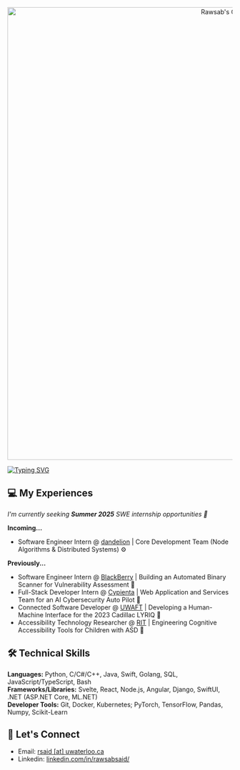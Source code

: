 <p align="center">
<img src="https://github.com/user-attachments/assets/19e3dd64-580d-4d5e-ae03-4268359fc0d3" alt="Rawsab's GitHub Banner" width="1015"/>
</p>

<!--
<div id="badges" align="center">
  <a href="https://www.linkedin.com/in/rawsabsaid/">
    <img src="https://img.shields.io/badge/LinkedIn-blue?style=for-the-badge&logo=linkedin&logoColor=white" alt="LinkedIn Badge"/>
  </a>
  <a href="mailto:rsaid@uwaterloo.ca">
    <img src="https://img.shields.io/badge/Email-ECC035?style=for-the-badge&logo=microsoftoutlook&logoColor=black" alt="Email Badge"/>
  </a>
  <a href="mailto:rawsab04@gmail.com">
    <img src="https://img.shields.io/badge/Personal%20Email-DB4437?style=for-the-badge&logo=gmail&logoColor=white" alt="Personal Badge"/>
  </a>
</div>
-->

<!--
[![Typing SVG](https://readme-typing-svg.demolab.com?font=Circular&size=34&duration=3500&pause=1000&color=F7F7F7&width=435&lines=Hey+there%2C+I'm+Rawsab+%F0%9F%91%8B)](https://git.io/typing-svg)
-->

[![Typing SVG](https://readme-typing-svg.demolab.com?font=Circular&duration=2000&pause=1300&color=F7F7F7&width=700&lines=I'm+Rawsab%2C+a+Software+Engineering+Student+at+the+University+of+Waterloo+%F0%9F%91%A8%E2%80%8D%F0%9F%8E%93;Distributed+Systems+%40+Dandelion+%7C+SWE+%40+BlackBerry+%7C+Full-Stack+%40+Cypienta)](https://git.io/typing-svg)

## 💻 My Experiences

_I'm currently seeking **Summer 2025** SWE internship opportunities 🔭_

**Incoming...**
- Software Engineer Intern @ [dandelion](https://dandelionnet.io/) | Core Development Team (Node Algorithms & Distributed Systems) ⚙️

**Previously...**
- Software Engineer Intern @ [BlackBerry](https://www.blackberry.com/us/en) | Building an Automated Binary Scanner for Vulnerability Assessment 🔐
- Full-Stack Developer Intern @ [Cypienta](https://cypienta.com/) | Web Application and Services Team for an AI Cybersecurity Auto Pilot 🚀
- Connected Software Developer @ [UWAFT](https://www.uwaft.ca/) | Developing a Human-Machine Interface for the 2023 Cadillac LYRIQ 🚗
- Accessibility Technology Researcher @ [RIT](https://www.rit.edu/) | Engineering Cognitive Accessibility Tools for Children with ASD 🧠

## 🛠️ Technical Skills

**Languages:** Python, C/C#/C++, Java, Swift, Golang, SQL, JavaScript/TypeScript, Bash \
**Frameworks/Libraries:** Svelte, React, Node.js, Angular, Django, SwiftUI, .NET (ASP.NET Core, ML.NET) \
**Developer Tools:** Git, Docker, Kubernetes; PyTorch, TensorFlow, Pandas, Numpy, Scikit-Learn

## 🤝 Let's Connect 

- Email: [rsaid [at] uwaterloo.ca](mailto:rsaid@uwaterloo.ca)
- Linkedin: [linkedin.com/in/rawsabsaid/](https://www.linkedin.com/in/rawsabsaid/)

<!--
**rawsab/rawsab** is a ✨ _special_ ✨ repository because its `README.md` (this file) appears on your GitHub profile.

Here are some ideas to get you started:

- 🔭 I’m currently working on ...
- 🌱 I’m currently learning ...
- 👯 I’m looking to collaborate on ...
- 🤔 I’m looking for help with ...
- 💬 Ask me about ...
- 📫 How to reach me: ...
- 😄 Pronouns: ...
- ⚡ Fun fact: ...
-->
